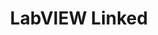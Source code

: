 ---
title: "LabVIEW Linked"
externalUrl: https://www.linkedin.com/groups/83475/
summary: "WELCOMES all involved with National Instruments' LabVIEW - including students & hobbyists. (11K+ Users)"
showSummary: true
categories:
 - "Find Answers"
 - "Connect with Others"
tags:
 - "Community"
 - "LinkedIn"
 - "Online"
---